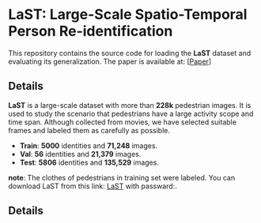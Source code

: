 # LaST: Large-Scale Spatio-Temporal Person Re-identification

This repository contains the source code for loading the **LaST** dataset and evaluating its generalization. 
The paper is available at: [[Paper](https://arxiv.org/pdf/2105.15076.pdf)] 

## Details
**LaST** is a large-scale dataset with more than **228k** pedestrian images. It is used to study the scenario that pedestrians have a large activity scope and time span. Although collected from movies, we have selected suitable frames and labeled them as carefully as possible.

* **Train**: **5000** identities and **71,248** images.
* **Val**:   **56** identities and **21,379** images.
* **Test**:  **5806** identities and **135,529** images.

**note**: The clothes of pedestrians in training set were labeled. You can download LaST from this link: [LaST]() with passward:.

## Details






